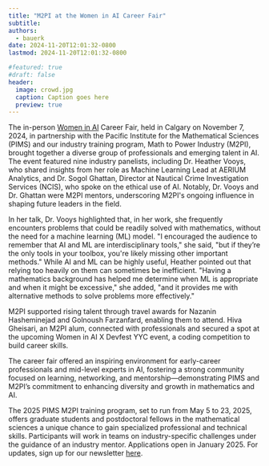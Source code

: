 ```yaml
---
title: "M2PI at the Women in AI Career Fair"
subtitle: 
authors:
  - bauerk
date: 2024-11-20T12:01:32-0800
lastmod: 2024-11-20T12:01:32-0800

#featured: true
#draft: false
header:
  image: crowd.jpg
  caption: Caption goes here
  preview: true
---
```

The in-person [Women in AI](https://www.womeninai.co/canada) Career Fair, held
in Calgary on November 7, 2024, in partnership with the Pacific Institute for
the Mathematical Sciences (PIMS) and our industry training program, Math to
Power Industry (M2PI), brought together a diverse group of professionals and
emerging talent in AI. The event featured nine industry panelists, including Dr.
Heather Vooys, who shared insights from her role as Machine Learning Lead at
AERIUM Analytics, and Dr. Sogol Ghattan, Director at Nautical Crime
Investigation Services (NCIS), who spoke on the ethical use of AI. Notably, Dr.
Vooys and Dr. Ghattan were M2PI mentors, underscoring M2PI's ongoing influence
in shaping future leaders in the field.

In her talk, Dr. Vooys highlighted that, in her work, she frequently encounters
problems that could be readily solved with mathematics, without the need for a
machine learning (ML) model. "I encouraged the audience to remember that AI and
ML are interdisciplinary tools," she said, "but if they’re the only tools in
your toolbox, you're likely missing other important methods." While AI and ML
can be highly useful, Heather pointed out that relying too heavily on them can
sometimes be inefficient. "Having a mathematics background has helped me
determine when ML is appropriate and when it might be excessive," she added,
"and it provides me with alternative methods to solve problems more
effectively."
  
M2PI supported rising talent through travel awards for Nazanin Hasheminejad and
Golnoush Farzanfard, enabling them to attend. Hiva Gheisari, an M2PI alum,
connected with professionals and secured a spot at the upcoming Women in AI X
Devfest YYC event, a coding competition to build career skills.
 
The career fair offered an inspiring environment for early-career professionals
and mid-level experts in AI, fostering a strong community focused on learning,
networking, and mentorship—demonstrating PIMS and M2PI’s commitment to enhancing
diversity and growth in mathematics and AI.
 
The 2025 PIMS M2PI training program, set to run from May 5 to 23, 2025, offers
graduate students and postdoctoral fellows in the mathematical sciences a unique
chance to gain specialized professional and technical skills. Participants will
work in teams on industry-specific challenges under the guidance of an industry
mentor. Applications open in January 2025. For updates, sign up for our
newsletter
[here](https://math.us8.list-manage.com/subscribe?u=c9cc3beec9fa57d7299ac161c&id=7c5a0fc17a).


